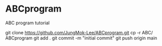 # ABCprogram
ABC program tutorial

git clone https://github.com/JungMok-Lee/ABCprogram.git
cp -r ABC/ ABCprogram
git add .
git commit -m "initial commit"
git push origin main

